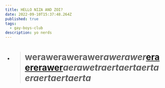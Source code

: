 ```yaml
---
title: HELLO NIZA AND ZOI?
date: 2022-09-10T15:37:48.264Z
published: true
tags:
  - gay-boys-club
description: yo nerds
---
```

* > # werawer**awerawer*awerawer***[eraererawer](eraererawer)***aerawetraertaertaertaeraertaertaerta***